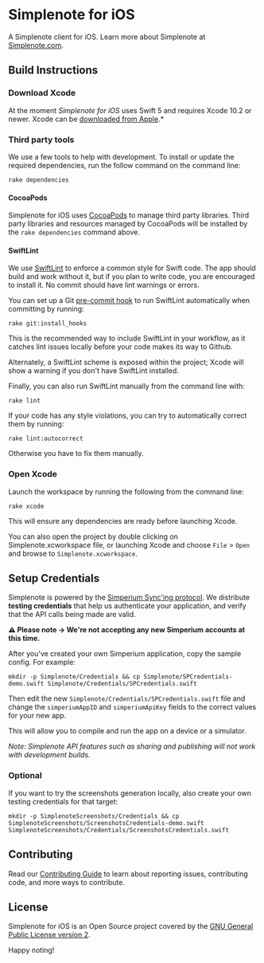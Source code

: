 # Simplenote for iOS
A Simplenote client for iOS. Learn more about Simplenote at [Simplenote.com](https://simplenote.com).

## Build Instructions

### Download Xcode

At the moment *Simplenote for iOS* uses Swift 5 and requires Xcode 10.2 or newer. Xcode can be [downloaded from Apple](https://developer.apple.com/downloads/index.action).*

### Third party tools

We use a few tools to help with development. To install or update the required dependencies, run the follow command on the command line:

`rake dependencies`

#### CocoaPods

Simplenote for iOS uses [CocoaPods](http://cocoapods.org/) to manage third party libraries.
Third party libraries and resources managed by CocoaPods will be installed by the `rake dependencies` command above.

#### SwiftLint

We use [SwiftLint](https://github.com/realm/SwiftLint) to enforce a common style for Swift code. The app should build and work without it, but if you plan to write code, you are encouraged to install it. No commit should have lint warnings or errors.

You can set up a Git [pre-commit hook](https://git-scm.com/book/en/v2/Customizing-Git-Git-Hooks) to run SwiftLint automatically when committing by running:

`rake git:install_hooks`

This is the recommended way to include SwiftLint in your workflow, as it catches lint issues locally before your code makes its way to Github.

Alternately, a SwiftLint scheme is exposed within the project; Xcode will show a warning if you don't have SwiftLint installed.

Finally, you can also run SwiftLint manually from the command line with:

`rake lint`

If your code has any style violations, you can try to automatically correct them by running:

`rake lint:autocorrect`

Otherwise you have to fix them manually.

### Open Xcode

Launch the workspace by running the following from the command line:

`rake xcode`

This will ensure any dependencies are ready before launching Xcode.

You can also open the project by double clicking on Simplenote.xcworkspace file, or launching Xcode and choose `File` > `Open` and browse to `Simplenote.xcworkspace`.


## Setup Credentials

Simplenote is powered by the [Simperium Sync'ing protocol](https://www.simperium.com). We distribute **testing credentials** that help us authenticate your application, and verify that the API calls being made are valid.

**⚠️ Please note → We're not accepting any new Simperium accounts at this time.**

After you've created your own Simperium application, copy the sample config. For example:

```
mkdir -p Simplenote/Credentials && cp Simplenote/SPCredentials-demo.swift Simplenote/Credentials/SPCredentials.swift
```

Then edit the new `Simplenote/Credentials/SPCredentials.swift` file and change the `simperiumAppID` and `simperiumApiKey` fields to the correct values for your new app.

This will allow you to compile and run the app on a device or a simulator.

_Note: Simplenote API features such as sharing and publishing will not work with development builds._

### Optional

If you want to try the screenshots generation locally, also create your own testing credentials for that target:

```
mkdir -p SimplenoteScreenshots/Credentials && cp SimplenoteScreenshots/ScreenshotsCredentials-demo.swift SimplenoteScreenshots/Credentials/ScreenshotsCredentials.swift
```

## Contributing

Read our [Contributing Guide](CONTRIBUTING.md) to learn about reporting issues, contributing code, and more ways to contribute.

## License

Simplenote for iOS is an Open Source project covered by the [GNU General Public License version 2](LICENSE.md).

Happy noting!
